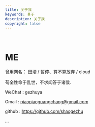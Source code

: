 ```yaml
---
title: 关于我
keywords: 关于
description: 关于我
copyright: false
---
```


<br>

# ME

曾用网名： 田埂 / 暂停、算不算放弃 / cloud

苟全性命于乱世，不求闻答于诸侯.

WeChat : gezhuya

Gmail : piaopiaoguangchang@gmail.com

github : https://github.com/shaogezhu



...

<br>